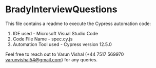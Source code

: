 # BradyInterviewQuestions

This file contains a readme to execute the Cypress automation code:
1. IDE used - Microsoft Visual Studio Code
2. Code File Name - spec.cy.js
3. Automation Tool used - Cypress version 12.5.0

Feel free to reach out to Varun Vishal (+44 7517 569970 varunvishal54@gmail.com) for any queries.
